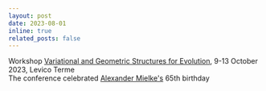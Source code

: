 ```yaml
---
layout: post
date: 2023-08-01
inline: true
related_posts: false
---
```


Workshop [Variational and Geometric Structures for Evolution](https://sites.google.com/view/vargeo2023/), 9-13 October 2023, Levico Terme<br>
The conference celebrated [Alexander Mielke's](https://www.wias-berlin.de/people/mielke/index.jsp) 65th birthday
